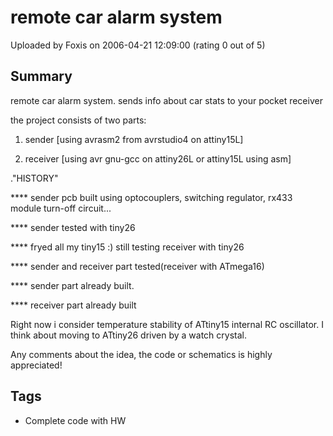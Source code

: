 # remote car alarm system

Uploaded by Foxis on 2006-04-21 12:09:00 (rating 0 out of 5)

## Summary

remote car alarm system. sends info about car stats to your pocket receiver  

the project consists of two parts:  

 1. sender [using avrasm2 from avrstudio4 on attiny15L]  

 2. receiver [using avr gnu-gcc on attiny26L or attiny15L using asm]


."HISTORY"  

**** sender pcb built using optocouplers, switching regulator, rx433 module turn-off circuit...  

**** sender tested with tiny26  

**** fryed all my tiny15 :) still testing receiver with tiny26  

**** sender and receiver part tested(receiver with ATmega16)  

**** sender part already built.  

**** receiver part already built


Right now i consider temperature stability of ATtiny15 internal RC oscillator. I think about moving to ATtiny26 driven by a watch crystal.


Any comments about the idea, the code or schematics is highly appreciated!

## Tags

- Complete code with HW
